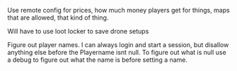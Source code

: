 Use remote config for prices, how much money players get for things, maps that are allowed, that kind of thing.

Will have to use loot locker to save drone setups

Figure out player names. I can always login and start a session, but disallow anything else before the Playername isnt null. To figure out what is null use a debug to figure out what the name is before setting a name.